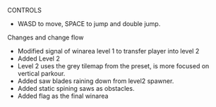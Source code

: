 CONTROLS
- WASD to move, SPACE to jump and double jump.

Changes and change flow
- Modified signal of winarea level 1 to transfer player into level 2
- Added Level 2
- Level 2 uses the grey tilemap from the preset, is more focused on vertical parkour.
- Added saw blades raining down from level2 spawner.
- Added static spining saws as obstacles.
- Added flag as the final winarea

